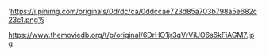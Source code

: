 'https://i.pinimg.com/originals/0d/dc/ca/0ddccae723d85a703b798a5e682c23c1.png'§


https://www.themoviedb.org/t/p/original/6DrHO1jr3qVrViUO6s6kFiAGM7.jpg